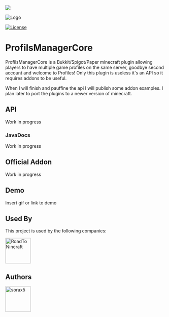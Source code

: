 <img src="https://repository-images.githubusercontent.com/514954448/3d46d9d4-eacd-4af5-96a3-0c9f7bacf0e4" align="center"><img>


![Logo]()

[![License](https://img.shields.io/badge/License-Apache_2.0-blue.svg)](https://opensource.org/licenses/Apache-2.0)


# ProfilsManagerCore

ProfilsManagerCore is a Bukkit/Spigot/Paper minecraft plugin allowing players to have multiple game profiles on the same server, goodbye second account and welcome to Profiles! Only this plugin is useless it's an API so it requires addons to be useful.

When I will finish and pauffine the api I will publish some addon examples.
I plan later to port the plugins to a newer version of minecraft.

## API

Work in progress

### JavaDocs

Work in progress

## Official Addon

Work in progress

## Demo

Insert gif or link to demo

## Used By

This project is used by the following companies:

<a href="https://github.com/Studio-Leblanc-RoadToNincraft"><img src="https://avatars.githubusercontent.com/Studio-Leblanc-RoadToNincraft" title="RoadToNincraft" width="80" height="80"></a>

## Authors

<a href="https://github.com/sorax5"><img src="https://avatars.githubusercontent.com/sorax5" title="sorax5" width="80" height="80"></a>

